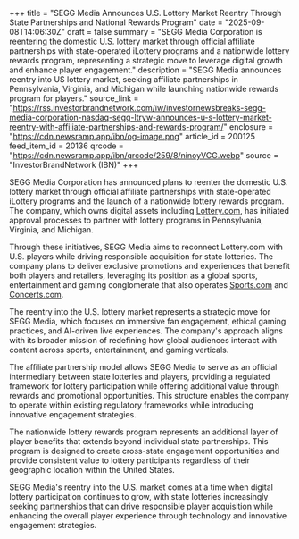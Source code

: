 +++
title = "SEGG Media Announces U.S. Lottery Market Reentry Through State Partnerships and National Rewards Program"
date = "2025-09-08T14:06:30Z"
draft = false
summary = "SEGG Media Corporation is reentering the domestic U.S. lottery market through official affiliate partnerships with state-operated iLottery programs and a nationwide lottery rewards program, representing a strategic move to leverage digital growth and enhance player engagement."
description = "SEGG Media announces reentry into US lottery market, seeking affiliate partnerships in Pennsylvania, Virginia, and Michigan while launching nationwide rewards program for players."
source_link = "https://rss.investorbrandnetwork.com/iw/investornewsbreaks-segg-media-corporation-nasdaq-segg-ltryw-announces-u-s-lottery-market-reentry-with-affiliate-partnerships-and-rewards-program/"
enclosure = "https://cdn.newsramp.app/ibn/og-image.png"
article_id = 200125
feed_item_id = 20136
qrcode = "https://cdn.newsramp.app/ibn/qrcode/259/8/ninoyVCG.webp"
source = "InvestorBrandNetwork (IBN)"
+++

<p>SEGG Media Corporation has announced plans to reenter the domestic U.S. lottery market through official affiliate partnerships with state-operated iLottery programs and the launch of a nationwide lottery rewards program. The company, which owns digital assets including <a href="https://lottery.com" rel="nofollow" target="_blank">Lottery.com</a>, has initiated approval processes to partner with lottery programs in Pennsylvania, Virginia, and Michigan.</p><p>Through these initiatives, SEGG Media aims to reconnect Lottery.com with U.S. players while driving responsible acquisition for state lotteries. The company plans to deliver exclusive promotions and experiences that benefit both players and retailers, leveraging its position as a global sports, entertainment and gaming conglomerate that also operates <a href="https://sports.com" rel="nofollow" target="_blank">Sports.com</a> and <a href="https://concerts.com" rel="nofollow" target="_blank">Concerts.com</a>.</p><p>The reentry into the U.S. lottery market represents a strategic move for SEGG Media, which focuses on immersive fan engagement, ethical gaming practices, and AI-driven live experiences. The company's approach aligns with its broader mission of redefining how global audiences interact with content across sports, entertainment, and gaming verticals.</p><p>The affiliate partnership model allows SEGG Media to serve as an official intermediary between state lotteries and players, providing a regulated framework for lottery participation while offering additional value through rewards and promotional opportunities. This structure enables the company to operate within existing regulatory frameworks while introducing innovative engagement strategies.</p><p>The nationwide lottery rewards program represents an additional layer of player benefits that extends beyond individual state partnerships. This program is designed to create cross-state engagement opportunities and provide consistent value to lottery participants regardless of their geographic location within the United States.</p><p>SEGG Media's reentry into the U.S. market comes at a time when digital lottery participation continues to grow, with state lotteries increasingly seeking partnerships that can drive responsible player acquisition while enhancing the overall player experience through technology and innovative engagement strategies.</p>